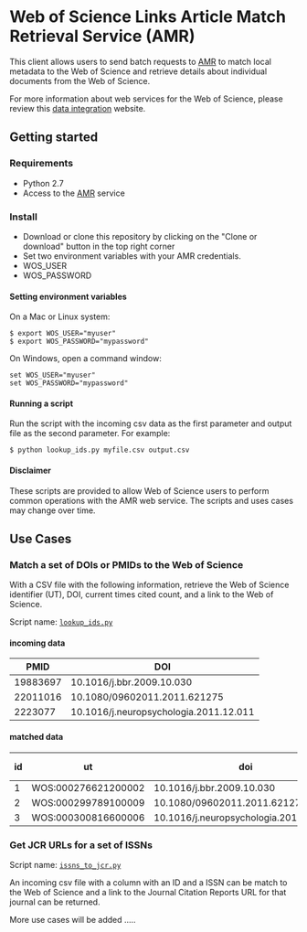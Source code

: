 # Web of Science Links Article Match Retrieval Service (AMR)

This client allows users to send batch requests to [AMR](http://ipscience-help.thomsonreuters.com/LAMRService/WebServicesOverviewGroup/overview.html) to match local metadata to the Web of Science and retrieve details about individual documents from the Web of Science.

For more information about web services for the Web of Science, please review this [data integration](http://ip-science.interest.thomsonreuters.com/data-integration) website.

## Getting started

### Requirements
* Python 2.7
* Access to the [AMR](http://ipscience-help.thomsonreuters.com/LAMRService/WebServicesOverviewGroup/overview.html) service

### Install

* Download or clone this repository by clicking on the "Clone or download" button in the top right corner
* Set two environment variables with your AMR credentials.
 * WOS_USER
 * WOS_PASSWORD

#### Setting environment variables

On a Mac or Linux system:

~~~
$ export WOS_USER="myuser"
$ export WOS_PASSWORD="mypassword"
~~~

On Windows, open a command window:

~~~
set WOS_USER="myuser"
set WOS_PASSWORD="mypassword"
~~~

#### Running a script

Run the script with the incoming csv data as the first parameter and output file as the second parameter. For example:

~~~
$ python lookup_ids.py myfile.csv output.csv
~~~

#### Disclaimer

These scripts are provided to allow Web of Science users to perform common operations with the AMR web service. The scripts and uses cases may change over time.

## Use Cases

### Match a set of DOIs or PMIDs to the Web of Science

With a CSV file with the following information, retrieve the Web of Science identifier (UT), DOI, current times cited count, and a link to the Web of Science.

Script name: [`lookup_ids.py`](./lookup_ids.py)

#### incoming data
|PMID|DOI|
|----|---|
19883697|10.1016/j.bbr.2009.10.030
22011016|10.1080/09602011.2011.621275
2223077|10.1016/j.neuropsychologia.2011.12.011

#### matched data

|id|ut|doi|pmid|times cited|source|
|---|---|---|---|----|---|
1|WOS:000276621200002|10.1016/j.bbr.2009.10.030|19883697|95|...
2|WOS:000299789100009|10.1080/09602011.2011.621275|22011016|33|....
3|WOS:000300816600006|10.1016/j.neuropsychologia.2011.12.011|22223077|22|...


### Get JCR URLs for a set of ISSNs

Script name: [`issns_to_jcr.py`](./issns_to_jcr.py)

An incoming csv file with a column with an ID and a ISSN can be match to the Web of Science and a link to the Journal Citation Reports URL for that journal can be returned. 

More use cases will be added .....